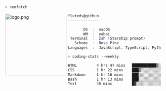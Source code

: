 ```zsh
> neofetch
```

<!--img align="left" src="https://github.com/fluteds.png" alt="logo.png" width="200"/>-->
<img align="left" src="https://external-content.duckduckgo.com/iu/?u=https%3A%2F%2F78.media.tumblr.com%2F975fca5f82161b190efdcaa05ffbd4ec%2Ftumblr_p6q6m9TJF01x3p3jmo1_500.png&f=1&nofb=1" alt="logo.png" width="200"/>

```csharp
fluteds@github
--------------

       OS  :  macOS
       WM  :  yabai
 Terminal  :  zsh (Starship prompt)  
   Scheme  :  Rose Pine  
Languages  :  JavaScript, TypeScript, Python, HTML, CSS  

```

```zsh
> coding-stats --weekly
```

<!--START_SECTION:waka-->

```txt
HTML         4 hrs 47 mins   ███████████▒░░░░░░░░░░░░░   45.79 %
CSS          1 hr 22 mins    ███▒░░░░░░░░░░░░░░░░░░░░░   13.15 %
Markdown     1 hr 16 mins    ███░░░░░░░░░░░░░░░░░░░░░░   12.15 %
Bash         1 hr 13 mins    ███░░░░░░░░░░░░░░░░░░░░░░   11.64 %
Text         45 mins         █▓░░░░░░░░░░░░░░░░░░░░░░░   07.23 %
```

<!--END_SECTION:waka-->
